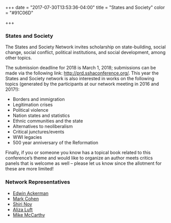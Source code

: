 +++
date = "2017-07-30T13:53:36-04:00"
title = "States and Society"
color = "#91C06D"

+++

### States and Society

The States and Society Network invites scholarship on state-building, social change, social conflict, political institutions, and social development, among other topics.

The submission deadline for 2018 is March 1, 2018; submissions can be made via the following link: http://prd.sshaconference.org/. This year the States and Society network is also interested in works on the following topics (generated by the participants at our network meeting in 2016 and 2017!):
- Borders and immigration
- Legitimation crises
- Political violence
- Nation states and statistics
- Ethnic communities and the state
- Alternatives to neoliberalism
- Critical junctures/events
- WWI legacies
- 500 year anniversary of the Reformation

Finally, if you or someone you know has a topical book related to this conference’s theme and would like to organize an author meets critics panels that is welcome as well – please let us know since the allotment for these are more limited!

### Network Representatives

- [Edwin Ackerman](mailto:efackerm@maxwell.syr.edu)
- [Mark Cohen](mailto:mark.cohen@cuhk.edu.hk)
- [Shiri Noy](mailto:noys@denison.edu)
- [Aliza Luft](mailto:aluft@Soc.ucla.edu)
- [Mike McCarthy](mailto:michael.mccarthy@marquette.edu)
